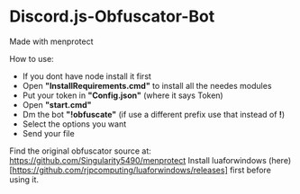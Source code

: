 # Discord.js-Obfuscator-Bot
Made with menprotect

How to use:
* If you dont have node install it first
* Open **"InstallRequirements.cmd"** to install all the needes modules
* Put your token in **"Config.json"** (where it says Token)
* Open **"start.cmd"**
* Dm the bot **"!obfuscate"** (if use a different prefix use that instead of **!**)
* Select the options you want
* Send your file

Find the original obfuscator source at: https://github.com/Singularity5490/menprotect
Install luaforwindows (here)[https://github.com/rjpcomputing/luaforwindows/releases] first before using it.
